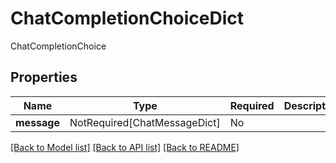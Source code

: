 # ChatCompletionChoiceDict

ChatCompletionChoice

## Properties
| Name | Type | Required | Description |
| ------------ | ------------- | ------------- | ------------- |
**message** | NotRequired[ChatMessageDict] | No |  |


[[Back to Model list]](../../README.md#models-v1-link) [[Back to API list]](../../README.md#documentation-for-api-endpoints) [[Back to README]](../../README.md)
